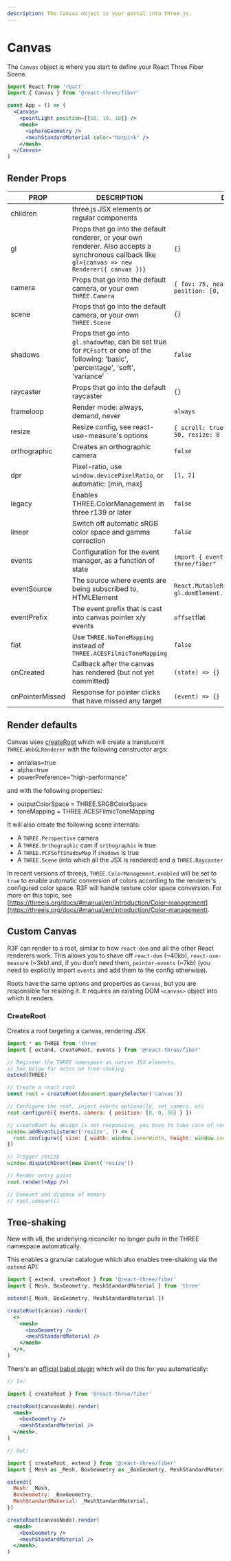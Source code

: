 ```yaml
---
description: The Canvas object is your portal into three.js.
---
```


# Canvas

The `Canvas` object is where you start to define your React Three Fiber Scene.

```jsx
import React from 'react'
import { Canvas } from '@react-three/fiber'

const App = () => (
  <Canvas>
    <pointLight position={[10, 10, 10]} />
    <mesh>
      <sphereGeometry />
      <meshStandardMaterial color="hotpink" />
    </mesh>
  </Canvas>
)
```

## Render Props

| PROP            | DESCRIPTION                                                                                                                                       | DEFAULT                                                           |
| --------------- | ------------------------------------------------------------------------------------------------------------------------------------------------- | ----------------------------------------------------------------- |
| children        | three.js JSX elements or regular components                                                                                                       |                                                                   |
| gl              | Props that go into the default renderer, or your own renderer. Also accepts a synchronous callback like `gl={canvas => new Renderer({ canvas })}` | `{}`                                                              |
| camera          | Props that go into the default camera, or your own `THREE.Camera`                                                                                 | `{ fov: 75, near: 0.1, far: 1000, position: [0, 0, 5] }`          |
| scene           | Props that go into the default camera, or your own `THREE.Scene`                                                                                  | `{}`                                                              |
| shadows         | Props that go into `gl.shadowMap`, can be set true for `PCFsoft` or one of the following: 'basic', 'percentage', 'soft', 'variance'               | `false`                                                           |
| raycaster       | Props that go into the default raycaster                                                                                                          | `{}`                                                              |
| frameloop       | Render mode: always, demand, never                                                                                                                | `always`                                                          |
| resize          | Resize config, see react-use-measure's options                                                                                                    | `{ scroll: true, debounce: { scroll: 50, resize: 0 } }`           |
| orthographic    | Creates an orthographic camera                                                                                                                    | `false`                                                           |
| dpr             | Pixel-ratio, use `window.devicePixelRatio`, or automatic: \[min, max]                                                                             | `[1, 2]`                                                          |
| legacy          | Enables THREE.ColorManagement in three r139 or later                                                                                              | `false`                                                           |
| linear          | Switch off automatic sRGB color space and gamma correction                                                                                        | `false`                                                           |
| events          | Configuration for the event manager, as a function of state                                                                                       | `import { events } from "@react-three/fiber"`                     |
| eventSource     | The source where events are being subscribed to, HTMLElement                                                                                      | `React.MutableRefObject<HTMLElement>`, `gl.domElement.parentNode` |
| eventPrefix     | The event prefix that is cast into canvas pointer x/y events                                                                                      | `offset`flat                                                      |
| flat            | Use `THREE.NoToneMapping` instead of `THREE.ACESFilmicToneMapping`                                                                                | `false`                                                           |
| onCreated       | Callback after the canvas has rendered (but not yet committed)                                                                                    | `(state) => {}`                                                   |
| onPointerMissed | Response for pointer clicks that have missed any target                                                                                           | `(event) => {}`                                                   |

## Render defaults

Canvas uses [createRoot](broken-reference) which will create a translucent `THREE.WebGLRenderer` with the following constructor args:

* antialias=true
* alpha=true
* powerPreference="high-performance"

and with the following properties:

* outputColorSpace = THREE.SRGBColorSpace
* toneMapping = THREE.ACESFilmicToneMapping

It will also create the following scene internals:

* A `THREE.Perspective` camera
* A `THREE.Orthographic` cam if `orthographic` is true
* A `THREE.PCFSoftShadowMap` if `shadows` is true
* A `THREE.Scene` (into which all the JSX is rendered) and a `THREE.Raycaster`

In recent versions of threejs, `THREE.ColorManagement.enabled` will be set to `true` to enable automatic conversion of colors according to the renderer's configured color space. R3F will handle texture color space conversion. For more on this topic, see [https://threejs.org/docs/#manual/en/introduction/Color-management](https://threejs.org/docs/#manual/en/introduction/Color-management).

## Custom Canvas

R3F can render to a root, similar to how `react-dom` and all the other React renderers work. This allows you to shave off `react-dom` (\~40kb), `react-use-measure` (\~3kb) and, if you don't need them, `pointer-events` (\~7kb) (you need to explicitly import `events` and add them to the config otherwise).

Roots have the same options and properties as `Canvas`, but you are responsible for resizing it. It requires an existing DOM `<canvas>` object into which it renders.

### CreateRoot

Creates a root targeting a canvas, rendering JSX.

```jsx
import * as THREE from 'three'
import { extend, createRoot, events } from '@react-three/fiber'

// Register the THREE namespace as native JSX elements.
// See below for notes on tree-shaking
extend(THREE)

// Create a react root
const root = createRoot(document.querySelector('canvas'))

// Configure the root, inject events optionally, set camera, etc
root.configure({ events, camera: { position: [0, 0, 50] } })

// createRoot by design is not responsive, you have to take care of resize yourself
window.addEventListener('resize', () => {
  root.configure({ size: { width: window.innerWidth, height: window.innerHeight } })
})

// Trigger resize
window.dispatchEvent(new Event('resize'))

// Render entry point
root.render(<App />)

// Unmount and dispose of memory
// root.unmount()
```

## Tree-shaking

New with v8, the underlying reconciler no longer pulls in the THREE namespace automatically.

This enables a granular catalogue which also enables tree-shaking via the `extend` API:

```jsx
import { extend, createRoot } from '@react-three/fiber'
import { Mesh, BoxGeometry, MeshStandardMaterial } from 'three'

extend({ Mesh, BoxGeometry, MeshStandardMaterial })

createRoot(canvas).render(
  <>
    <mesh>
      <boxGeometry />
      <meshStandardMaterial />
    </mesh>
  </>,
)
```

There's an [official babel plugin](https://github.com/pmndrs/react-three-babel) which will do this for you automatically:

```jsx
// In:

import { createRoot } from '@react-three/fiber'

createRoot(canvasNode).render(
  <mesh>
    <boxGeometry />
    <meshStandardMaterial />
  </mesh>,
)

// Out:

import { createRoot, extend } from '@react-three/fiber'
import { Mesh as _Mesh, BoxGeometry as _BoxGeometry, MeshStandardMaterial as _MeshStandardMaterial } from 'three'

extend({
  Mesh: _Mesh,
  BoxGeometry: _BoxGeometry,
  MeshStandardMaterial: _MeshStandardMaterial,
})

createRoot(canvasNode).render(
  <mesh>
    <boxGeometry />
    <meshStandardMaterial />
  </mesh>,
)
```
